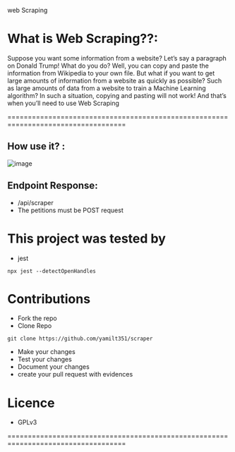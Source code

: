 web Scraping

# What is Web Scraping??:
 Suppose you want some information from a website? Let’s say a paragraph on Donald Trump! What do you do? Well, you can copy and paste the information from Wikipedia to your own file. But what if you want to get large amounts of information from a website as quickly as possible? Such as large amounts of data from a website to train a Machine Learning algorithm? In such a situation, copying and pasting will not work! And that’s when you’ll need to use Web Scraping


===================================================================================
## How use it? :

![image](https://user-images.githubusercontent.com/88646148/215616780-2878eae0-9a36-4412-9f12-3974f5e3a768.png)



## Endpoint Response:
-  /api/scraper
-  The petitions must be  POST request

# This project was tested by 
- jest

```
npx jest --detectOpenHandles
```

# Contributions
-  Fork the repo
-  Clone Repo
```
git clone https://github.com/yamilt351/scraper
```
- Make your changes
- Test your changes 
- Document your changes
- create your pull request with evidences

# Licence
- GPLv3

===================================================================================
